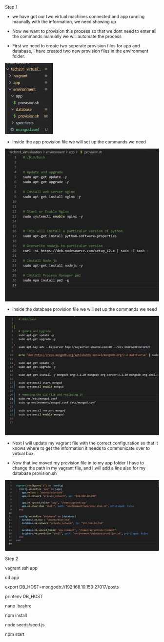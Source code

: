Step 1
- we have got our two virtual machines connected and app running maunally
with the information, we need showing up

- Now we want to provision this process so that we dont need to enter all the commands manually
we will automate the process

- First we need to create two seperate provision files for app and database, I have
created two new provision files in the environment folder. 

![](provision.png)

- inside the app provision file we will set up the commands we need

![](app_provision.png)

- inside the database provision file we will set up the commands we need

![](database_provision.png)

- Next I will update my vagrant file with the correct configuration so that it knows 
where to get the information it needs to communicate over to virtual box.

- Now that ive moved my provision file in to my app folder I have to change the path in my 
vagrant file, and I will add a line also for my database provision.sh


![](vagrantfile.png)


Step 2

vagrant ssh app

cd app

export DB_HOST=mongodb://192.168.10.150:27017/posts

printenv DB_HOST

nano .bashrc

npm install

node seeds/seed.js

npm start


